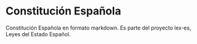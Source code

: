 Constitución Española
============

Constitución Española en formato markdown. Es parte del proyecto lex-es, Leyes del Estado Español.